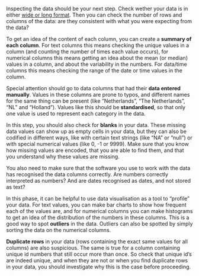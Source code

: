Inspecting the data should be your next step. Check wether your data is in either <span class='internal-link'>[wide or long format](wide-versus-long-data)</span>. Then you can check the number of rows and columns of the data: are they consistent with what you were expecting from the data?

To get an idea of the content of each column, you can create a **summary of each column**. For text columns this means checking the unique values in a column (and counting the number of times each value occurs), for numerical columns this means getting an idea about the mean (or median) values in a column, and about the variability in the numbers. For data/time columns this means checking the range of the date or time values in the column.

Special attention should go to data columns that had their **data entered manually**. Values in these columns are prone to typos, and different names for the same thing can be present (like “Netherlands”, “The Netherlands”, “NL” and “Holland”). Values like this should be **standardised**, so that only one value is used to represent each category in the data.

In this step, you should also check for **blanks** in your data. These missing data values can show up as empty cells in your data, but they can also be codified in different ways, like with certain text strings (like “NA” or “null”) or with special numerical values (like 0, -1 or 9999). Make sure that you know how missing values are encoded, that you are able to find them, and that you understand why these values are missing.

You also need to make sure that the software you use to work with the data has recognised the data columns correctly. Are numbers correctly interpreted as numbers? And are dates recognised as dates, and not stored as text? 

In this phase, it can be helpful to use data visualisation as a tool to “profile” your data. For text values, you can make bar charts to show how frequent each of the values are, and for numerical columns you can make histograms to get an idea of the distribution of the numbers in these columns. This is a good way to spot **outliers** in the data. Outliers can also be spotted by simply sorting the data on the numerical columns.

**Duplicate rows** in your data (rows containing the exact same values for all columns) are also suspicious. The same is true for a column containing unique id numbers that still occur more than once. So check that unique id’s are indeed unique, and when they are not or when you find duplicate rows in your data, you should investigate why this is the case before proceeding.
